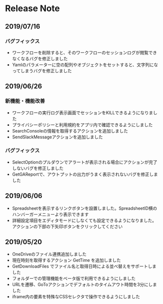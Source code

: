 # Release Note

## 2019/07/16

### **バグフィックス**

* ワークフローを削除すると、そのワークフローのセッションログが閲覧できなくなるバグを修正しました
* Yamlのパラメーターに空の配列やオブジェクトをセットすると、文字列になってしまうバグを修正しました


## 2019/06/26

### 新機能・機能改善

* ワークフローの実行ログ表示画面でセッションをKILLできるようになりました
* プライバシーポリシーと利用規約をアプリ内で確認できるようにしました
* SearchConsoleの情報を取得するアクションを追加しました
* SendSlackMessageアクションを追加しました

### **バグフィックス**

* SelectOptionのプルダウンでアラートが表示される場合にアクションが完了しないバグを修正しました
* GetGAReportで、アウトプットの出力がうまく表示されないバグを修正しました

## 2019/06/06

* Spreadsheetを表示するリンクボタンを設置しました。SpreadsheetID横のハンバーガーメニューより表示できます
* 詳細設定項目をエディタモードにしなくても設定できるようになりました。アクションの下部の下矢印ボタンをクリックしてください

## 2019/05/20

* OneDriveのファイル連携追加しました
* 現在時刻を取得するアクション GetTime を追加しました
* GetDownloadFiles でファイル名と取得日時による並べ替えをサポートしました
* フォルダーでの管理機能をベータ版で利用できるようにしました
* URLを遷移、GoToアクションでデフォルトのタイムアウト時間を3分にしました
* iframe内の要素を特殊なCSSセレクタで操作できるようにしました


